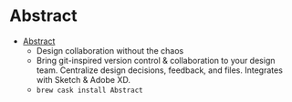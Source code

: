 # Abstract
- [Abstract](https://www.goabstract.com/)
  -  Design collaboration without the chaos
  - Bring git-inspired version control & collaboration to your design team. Centralize design decisions, feedback, and files. Integrates with Sketch & Adobe XD.
  - `brew cask install Abstract`
